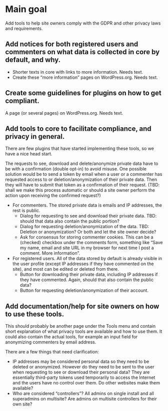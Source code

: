 # Main goal
Add tools to help site owners comply with the GDPR and other privacy laws and requirements.

## Add notices for both registered users and commenters on what data is collected in core by default, and why.

   * Shorter texts in core with links to more information. Needs text.
   * Create these “more information” pages on WordPress.org. Needs text.

## Create some guidelines for plugins on how to get compliant.
A page (or several pages) on WordPress.org. Needs text.

## Add tools to core to facilitate compliance, and privacy in general.
There are few plugins that have started implementing these tools, so we have a nice head start.

The requests to see, download and delete/anonymize private data have to be with a confirmation (double opt-in) to avoid misuse. One possible solution would be to send a token by email when a user or a commenter has requested access to or deletion/anonymization of their private data. Then they will have to submit that token as a confirmation of their request.
(TBD: shall we make this process automatic or should a site owner perform the action upon receiving the confirmed request?)

   * For commenters. The stored private data is emails and IP addresses, the rest is public.
      + Dialog for requesting to see and download their private data.
        TBD: should that data also contain the public portion?
      + Dialog for requesting deletion/anonymization of the data.
        TBD: Deletion or anonymization? Or both and let the site owner decide?
      + Ask for consensus for storing commenter cookies. This can be a (checked) checkbox under the comments form, something like “Save my name, email and site URL in my browser for next time I post a comment. More information”.
   * For registered users. All of the data stored by default is already visible in the user profile (except IP addresses if they have commented on the site), and most can be edited or deleted from there.
      + Button for downloading their private data, including IP addresses if they have commented. Again, should that also contain the public data?
      + Button for requesting deletion/anonymization of their account.
      
## Add documentation/help for site owners on how to use these tools.
This should probably be another page under the Tools menu and contain short explanation of what privacy tools are available and how to use them. It could also contain the actual tools, for example an input field for anonymizing commenters by email address.

There are a few things that need clarification:

   * IP addresses may be considered personal data so they need to be deleted or anonymized. However do they need to be sent to the user when requesting to see or download their personal data? They are essentially third-party tokens used temporarily to access the Internet and the users have no control over them. Do other websites make them available?
   * Who are considered “controllers”? All admins on single install and all superadmins on multisite? Are admins on multisite controllers for their own site?
